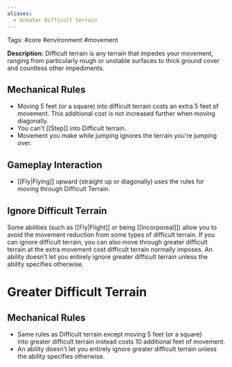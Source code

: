 ```yaml
---
aliases:
  - Greater Difficult terrain
---
```

Tags: #core #environment #movement 

**Description:** Difficult terrain is any terrain that impedes your movement, ranging from particularly rough or unstable surfaces to thick ground cover and countless other impediments. 

## Mechanical Rules

- Moving 5 feet (or a square) into difficult terrain costs an extra 5 feet of movement. This additional cost is not increased further when moving diagonally.
- You can't [[Step]] into Difficult terrain. 
- Movement you make while jumping ignores the terrain you're jumping over.

## Gameplay Interaction
- [[Fly|Flying]] upward (straight up or diagonally) uses the rules for moving through Difficult Terrain.

## Ignore Difficult Terrain

Some abilities (such as [[Fly|Flight]] or being [[Incorporeal]]) allow you to avoid the movement reduction from some types of difficult terrain. If you can ignore difficult terrain, you can also move through greater difficult terrain at the extra movement cost difficult terrain normally imposes. An ability doesn’t let you entirely ignore greater difficult terrain unless the ability specifies otherwise.

# Greater Difficult Terrain

## Mechanical Rules

- Same rules as Difficult terrain except moving 5 feet (or a square) into greater difficult terrain instead costs 10 additional feet of movement.
- An ability doesn’t let you entirely ignore greater difficult terrain unless the ability specifies otherwise.

